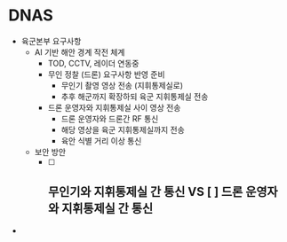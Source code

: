 # DNAS
- 육군본부 요구사항
  - AI 기반 해안 경계 작전 체계
    - TOD, CCTV, 레이더 연동중
    - 무인 정찰 (드론) 요구사항 반영 준비
      - 무인기 촬영 영상 전송 (지휘통제실로)
      - 추후 해군까지 확장하되 육군 지휘통제실 전송
    - 드론 운영자와 지휘통제실 사이 영상 전송
      - 드론 운영자와 드론간 RF 통신
      - 해당 영상을 육군 지휘통제실까지 전송
      - 육안 식별 거리 이상 통신 
  - 보안 방안
    - [ ] 무인기와 지휘통제실 간 통신 VS [ ] 드론 운영자와 지휘통제실 간 통신
      - 
- 
